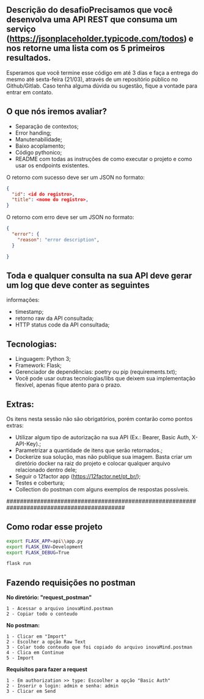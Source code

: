 ## Descrição do desafioPrecisamos que você desenvolva uma API REST que consuma um serviço (https://jsonplaceholder.typicode.com/todos) e nos retorne uma lista com os 5 primeiros resultados.

Esperamos que você termine esse código em até 3 dias e faça a entrega do mesmo até sexta-feira (21/03), através de um repositório público no Github/Gitlab.
Caso tenha alguma dúvida ou sugestão, fique a vontade para entrar em contato.

## O que nós iremos avaliar?
  - Separação de contextos;
  - Error handing;
  - Manutenabilidade;
  - Baixo acoplamento;
  - Código pythonico;
  - README com todas as instruções de como executar o projeto e como usar os endpoints existentes.


O retorno com sucesso deve ser um JSON no formato:
```json
{
  "id": <id do registro>,
  "title": <nome do registro>,
}
```

O retorno com erro deve ser um JSON no formato:
```json
{
  "error": {
    "reason": "error description",
  }

}
```

## Toda e qualquer consulta na sua API deve gerar um log que deve conter as seguintes

informações:
  - timestamp;
  - retorno raw da API consultada;
  - HTTP status code da API consultada;


## Tecnologias:
  - Linguagem: Python 3;
  - Framework: Flask;
  - Gerenciador de dependências: poetry ou pip (requirements.txt);
  - Você pode usar outras tecnologias/libs que deixem sua implementação flexível, apenas fique atento para o prazo.


## Extras:
Os itens nesta sessão não são obrigatórios, porém contarão como pontos extras:
  - Utilizar algum tipo de autorização na sua API (Ex.: Bearer, Basic Auth, X-API-Key).;
  - Parametrizar a quantidade de itens que serão retornados.;
  - Dockerize sua solução, mas não publique sua imagem. Basta criar um diretório docker na raiz do projeto e colocar qualquer arquivo relacionado dentro dele;
  - Seguir o 12factor app (https://12factor.net/pt_br/);
  - Testes e cobertura;
  - Collection do postman com alguns exemplos de respostas possíveis.

###########################################################################################

## Como rodar esse projeto

```sh
export FLASK_APP=api\\app.py
export FLASK_ENV=Development
export FLASK_DEBUG=True

flask run
```

## Fazendo requisições no postman

**No diretório: "request_postman"**
```
1 - Acessar o arquivo inovaMind.postman
2 - Copiar todo o conteudo
```
**No postman:**
```
1 - Clicar em "Import"
2 - Escolher a opção Raw Text
3 - Colar todo conteudo que foi copiado do arquivo inovaMind.postman
4 - Clica em Continue
5 - Import
```
**Requisitos para fazer a request**
```
1 - Em authorization >> type: Escoolher a opção "Basic Auth"
2 - Inserir o login: admin e senha: admin
3 - Clicar em Send
```
